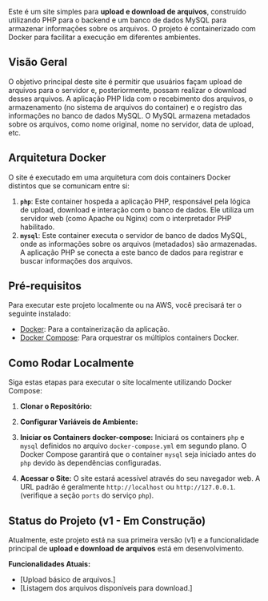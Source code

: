 Este é um site simples para **upload e download de arquivos**, construído utilizando PHP para o backend e um banco de dados MySQL para armazenar informações sobre os arquivos. O projeto é containerizado com Docker para facilitar a execução em diferentes ambientes.

## Visão Geral

O objetivo principal deste site é permitir que usuários façam upload de arquivos para o servidor e, posteriormente, possam realizar o download desses arquivos. A aplicação PHP lida com o recebimento dos arquivos, o armazenamento (no sistema de arquivos do container) e o registro das informações no banco de dados MySQL. O MySQL armazena metadados sobre os arquivos, como nome original, nome no servidor, data de upload, etc.

## Arquitetura Docker

O site é executado em uma arquitetura com dois containers Docker distintos que se comunicam entre si:

1.  **`php`**: Este container hospeda a aplicação PHP, responsável pela lógica de upload, download e interação com o banco de dados. Ele utiliza um servidor web (como Apache ou Nginx) com o interpretador PHP habilitado.
2.  **`mysql`**: Este container executa o servidor de banco de dados MySQL, onde as informações sobre os arquivos (metadados) são armazenadas. A aplicação PHP se conecta a este banco de dados para registrar e buscar informações dos arquivos.

## Pré-requisitos

Para executar este projeto localmente ou na AWS, você precisará ter o seguinte instalado:

* [Docker](https://docs.docker.com/get-docker/): Para a containerização da aplicação.
* [Docker Compose](https://docs.docker.com/compose/install/): Para orquestrar os múltiplos containers Docker.

## Como Rodar Localmente

Siga estas etapas para executar o site localmente utilizando Docker Compose:

1.  **Clonar o Repositório:**
2.  **Configurar Variáveis de Ambiente:**
3.  **Iniciar os Containers docker-compose:**
	Iniciará os containers `php` e `mysql` definidos no arquivo `docker-compose.yml` em segundo plano. O Docker Compose garantirá que o container `mysql` seja iniciado antes do `php` devido às dependências configuradas.

4.  **Acessar o Site:**
    O site estará acessível através do seu navegador web. A URL padrão é geralmente `http://localhost` ou `http://127.0.0.1`. (verifique a seção `ports` do serviço `php`).

## Status do Projeto (v1 - Em Construção)

Atualmente, este projeto está na sua primeira versão (v1) e a funcionalidade principal de **upload e download de arquivos** está em desenvolvimento.

**Funcionalidades Atuais:**
* [Upload básico de arquivos.]
* [Listagem dos arquivos disponíveis para download.]
